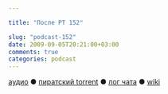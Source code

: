 ```yaml
---

title: "После РТ 152"

slug: "podcast-152"
date: 2009-09-05T20:21:00+03:00
comments: true
categories: podcast
---
```

[аудио](http://cdn.radio-t.com/rt152post.mp3) ● [пиратский torrent](http://pirates.radio-t.com/torrents/rt152post.mp3.torrent) ● [лог чата](http://chat.radio-t.com/logs/radio-t-152.html) ● [wiki](http://wiki.radio-t.com/%D0%9F%D0%BE%D1%81%D0%BB%D0%B5_%D0%A0%D0%A2_152)<audio src="http://cdn.radio-t.com/rt152post.mp3" preload="none">
